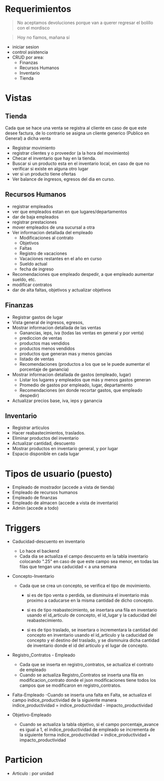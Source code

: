 # Requerimientos
> No aceptamos devoluciones porque van a querer regresar el bolillo con el mordisco

> Hoy no fiamos, mañana sí


- iniciar sesion
- control asistencia
- CRUD por area:
  - Finanzas
  - Recursos Humanos
  - Inventario
  - Tienda

# Vistas
## Tienda
Cada que se hace una venta se registra al cliente en caso de que este desee factura, de lo contrario se asigna un cliente generico (Publico en General) a dicha venta
  - Registrar movimiento
  - registrar clientes y o proveedor (a la hora del movimiento)
  - Checar el inventario que hay en la tienda.
  - Buscar si un producto esta en el inventario local, en caso de que no verificar si existe en alguna otro lugar
  - ver si un producto tiene ofertas
  - Ver balance de ingresos, egresos del dia en curso.



## Recursos Humanos
  - registrar empleados
  - ver que empleados estan en que lugares/departamentos
  - dar de baja empleados
  - registrar prestaciones
  - mover empleados de una sucursal a otra
  - Ver informacion detallada del empleado
    - Modificaciones al contrato
    - Objetivos
    - Faltas
    - Registro de vacaciones
    - Vacaciones restantes en el año en curso
    - Sueldo actual
    - fecha de ingreso
  - Recomendaciones que empleado despedir, a que empleado aumentar sueldo, etc.
  - modificar contratos
  - dar de alta faltas, objetivos y actualizar objetivos
## Finanzas
  - Registrar gastos de lugar
  - Vista general de ingresos, egresos,
  - Mostrar informacion detallada de las ventas
    - Ganancias, ieps, iva (todas las ventas en general y por venta) 
    - prediccion de ventas
    - productos mas vendidos
    - productos menos vendidos
    - productos que generan mas y menos gancias
    - listado de ventas
    - Recomendaciones (productos a los que se le puede aumentar el porcentaje de ganancia)
  - Mostrar informacion detallada de gastos (empleado, lugar)
    - Listar los lugares y empleados que más y menos gastos generan
    - Promedio de gastos por empleado, lugar, departamento
    - Recomendaciones (en donde recortar gastos, que empleado despedir)
  - Actualizar precios base, iva, ieps y ganancia
## Inventario
  - Registrar articulos
  - Hacer reabastecimientos, traslados.
  - Eliminar productos del inventario
  - Actualizar cantidad, descuento
  - Mostrar productos en inventario general, y por lugar
  - Espacio disponible en cada lugar

# Tipos de usuario (puesto)
  - Empleado de mostrador (accede a vista de tienda)
  - Empleado de recursos humanos
  - Empleado de finanzas
  - Empleado de almacen (accede a vista de inventario)
  - Admin (accede a todo)

# Triggers
- Caducidad-descuento en inventario
  - Lo hace el backend
  - Cada dia se actualiza el campo descuento en la tabla inventario colocando ".25" en caso de que este campo sea menor, en todas las filas que tengan una caducidad < a una semana

- Concepto-Inventario
  - Cada que se crea un concepto, se verifica el tipo de movimiento.
    - si es de tipo venta o perdida, se disminuira el inventario más proximo a caducarse en la misma cantidad de dicho concepto.

    - si es de tipo reabastecimiento, se insertara una fila en inventario usando el id_articulo de concepto, el id_lugar y la caducidad del reabastecimiento.

    - si es de tipo traslado, se insertara o incrementara la cantidad del concepto en inventario usando el id_articulo y la caducidad de concepto y el destino del traslado, y se disminuira dicha cantidad de inventario donde el id del articulo y el lugar de concepto.

- Registro_Contratos - Empleado
  - Cada que se inserta en registro_contratos, se actualiza el contrato de empleado
  - Cuando se actualiza Registro_Contratos se inserta una fila en modificacion_contrato donde el json modificaciones tiene todos los campos que se modificaron en registro_contratos.
- Falta-Empleado
  -Cuando se inserta una falta en Falta, se actualiza el campo indice_productividad de la siguiente manera indice_productividad = indice_productividad - impacto_productividad

- Objetivo-Empleado
  - Cuando se actualiza la tabla objetivo, si el campo porcentaje_avance es igual a 1, el indice_productividad de empleado se incrementa de la siguiente forma indice_productividad = indice_productividad + impacto_productividad

# Particion
- Articulo : por unidad
